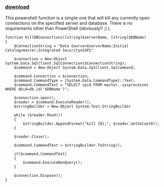 ﻿---
pid:            1282
poster:         caveman_dick
title:          
date:           2009-08-18 08:57:55
format:         posh
parent:         0
parent:         0

---

# 

### [download](1282.ps1)

This powershell function is a simple one that will kill any currently open connections on the specified server and database. There is no requirements other than PowerShell (obviously!! ;) ).

```posh
function KillDBConnections([string]$serverName, [string]$DBName)
{   
    $ConnectionString = "Data Source=$serverName;Initial Catalog=master;Integrated Security=SSPI"
    
    $connection = New-Object System.Data.SqlClient.SqlConnection($ConnectionString);
    $command = New-Object System.Data.SqlClient.SqlCommand;
    
    $command.Connection = $connection;
    $command.CommandType = [System.Data.CommandType]::Text;    
    $command.CommandText = "SELECT spid FROM master..sysprocesses WHERE dbid=db_id('$DBName')";
    
    $connection.open();
    $reader = $command.ExecuteReader();
    $stringBuilder = New-Object System.Text.StringBuilder

    while ($reader.Read())
    {
        $stringBuilder.AppendFormat("kill {0};", $reader.GetValue(0));
    }
    
    $reader.Close();
    
    $command.CommandText = $stringBuilder.ToString();
    
    if($command.CommandText)
    {        
        $command.ExecuteNonQuery();
    }
    
    $connection.Dispose();
}
```
